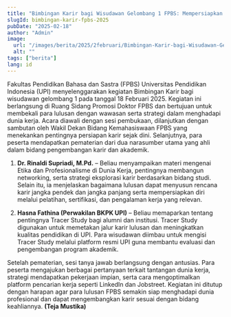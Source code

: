 ```yaml
---
title: "Bimbingan Karir bagi Wisudawan Gelombang 1 FPBS: Mempersiapkan Lulusan Menuju Dunia Kerja"
slugId: bimbingan-karir-fpbs-2025
pubDate: "2025-02-18"
author: "Admin"
image:
  url: "/images/berita/2025/2februari/Bimbingan-Karir-bagi-Wisudawan-Gelombang-1-FPBS-Mempersiapkan-Lulusan-Menuju-Dunia-Kerja-2025.webp"
  alt: ""
tags: ["berita"]
lang: id
---
```


Fakultas Pendidikan Bahasa dan Sastra (FPBS) Universitas Pendidikan Indonesia (UPI) menyelenggarakan kegiatan Bimbingan Karir bagi wisudawan gelombang 1 pada tanggal 18 Februari 2025. Kegiatan ini berlangsung di Ruang Sidang Promosi Doktor FPBS dan bertujuan untuk membekali para lulusan dengan wawasan serta strategi dalam menghadapi dunia kerja. Acara diawali dengan sesi pembukaan, dilanjutkan dengan sambutan oleh Wakil Dekan Bidang Kemahasiswaan FPBS yang menekankan pentingnya persiapan karir sejak dini. Selanjutnya, para peserta mendapatkan pematerian dari dua narasumber utama yang ahli dalam bidang pengembangan karir dan akademik.

1. **Dr. Rinaldi Supriadi, M.Pd.** – Beliau menyampaikan materi mengenai Etika dan Profesionalisme di Dunia Kerja, pentingnya membangun networking, serta strategi eksplorasi karir berdasarkan bidang studi. Selain itu, ia menjelaskan bagaimana lulusan dapat menyusun rencana karir jangka pendek dan jangka panjang serta mempersiapkan diri melalui pelatihan, sertifikasi, dan pengalaman kerja yang relevan.  

2. **Hasna Fathina (Perwakilan BKPK UPI)** – Beliau memaparkan tentang pentingnya Tracer Study bagi alumni dan institusi. Tracer Study digunakan untuk memetakan jalur karir lulusan dan meningkatkan kualitas pendidikan di UPI. Para wisudawan diimbau untuk mengisi Tracer Study melalui platform resmi UPI guna membantu evaluasi dan pengembangan program akademik.


Setelah pematerian, sesi tanya jawab berlangsung dengan antusias. Para peserta mengajukan berbagai pertanyaan terkait tantangan dunia kerja, strategi mendapatkan pekerjaan impian, serta cara mengoptimalkan platform pencarian kerja seperti LinkedIn dan Jobstreet. Kegiatan ini ditutup dengan harapan agar para lulusan FPBS semakin siap menghadapi dunia profesional dan dapat mengembangkan karir sesuai dengan bidang keahliannya. **(Teja Mustika)**